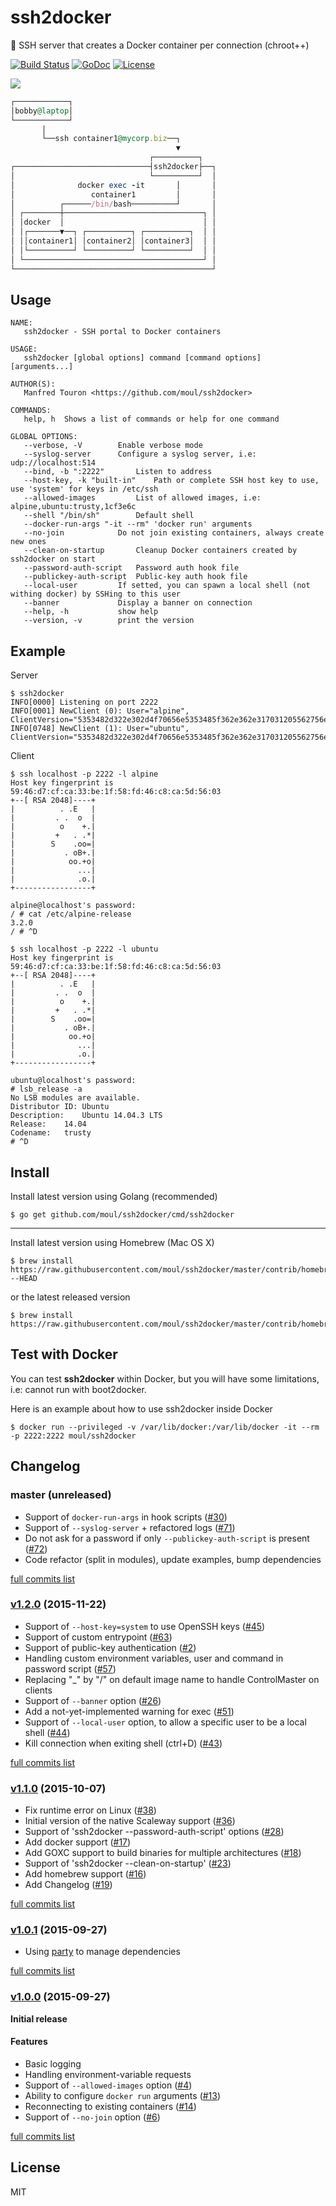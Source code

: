 # ssh2docker
:wrench: SSH server that creates a Docker container per connection (chroot++)

[![Build Status](https://travis-ci.org/moul/ssh2docker.svg?branch=master)](https://travis-ci.org/moul/ssh2docker)
[![GoDoc](https://godoc.org/github.com/moul/ssh2docker?status.svg)](https://godoc.org/github.com/moul/ssh2docker)
[![License](https://img.shields.io/github/license/moul/ssh2docker.svg)](https://github.com/moul/ssh2docker/blob/master/LICENSE)

![](https://raw.githubusercontent.com/moul/ssh2docker/master/resources/ssh2docker.png)

```ruby
┌────────────┐
│bobby@laptop│
└────────────┘
       │
       └──ssh container1@mycorp.biz──┐
                                     ▼
                               ┌──────────┐
┌──────────────────────────────┤ssh2docker├──┐
│                              └──────────┘  │
│              docker exec -it       │       │
│                 container1         │       │
│          ┌──────/bin/bash──────────┘       │
│ ┌────────┼───────────────────────────────┐ │
│ │docker  │                               │ │
│ │┌───────▼──┐ ┌──────────┐ ┌──────────┐  │ │
│ ││container1│ │container2│ │container3│  │ │
│ │└──────────┘ └──────────┘ └──────────┘  │ │
│ └────────────────────────────────────────┘ │
└────────────────────────────────────────────┘
```

## Usage

```
NAME:
   ssh2docker - SSH portal to Docker containers

USAGE:
   ssh2docker [global options] command [command options] [arguments...]

AUTHOR(S):
   Manfred Touron <https://github.com/moul/ssh2docker>

COMMANDS:
   help, h	Shows a list of commands or help for one command

GLOBAL OPTIONS:
   --verbose, -V		Enable verbose mode
   --syslog-server 		Configure a syslog server, i.e: udp://localhost:514
   --bind, -b ":2222"		Listen to address
   --host-key, -k "built-in"	Path or complete SSH host key to use, use 'system' for keys in /etc/ssh
   --allowed-images 		List of allowed images, i.e: alpine,ubuntu:trusty,1cf3e6c
   --shell "/bin/sh"		Default shell
   --docker-run-args "-it --rm"	'docker run' arguments
   --no-join			Do not join existing containers, always create new ones
   --clean-on-startup		Cleanup Docker containers created by ssh2docker on start
   --password-auth-script 	Password auth hook file
   --publickey-auth-script 	Public-key auth hook file
   --local-user 		If setted, you can spawn a local shell (not withing docker) by SSHing to this user
   --banner 			Display a banner on connection
   --help, -h			show help
   --version, -v		print the version
```

## Example

Server

```console
$ ssh2docker
INFO[0000] Listening on port 2222
INFO[0001] NewClient (0): User="alpine", ClientVersion="5353482d322e302d4f70656e5353485f362e362e317031205562756e74752d327562756e747532"
INFO[0748] NewClient (1): User="ubuntu", ClientVersion="5353482d322e302d4f70656e5353485f362e362e317031205562756e74752d327562756e747532"
```

Client

```console
$ ssh localhost -p 2222 -l alpine
Host key fingerprint is 59:46:d7:cf:ca:33:be:1f:58:fd:46:c8:ca:5d:56:03
+--[ RSA 2048]----+
|          . .E   |
|         . .  o  |
|          o    +.|
|         +   . .*|
|        S    .oo=|
|           . oB+.|
|            oo.+o|
|              ...|
|              .o.|
+-----------------+

alpine@localhost's password:
/ # cat /etc/alpine-release
3.2.0
/ # ^D
```

```console
$ ssh localhost -p 2222 -l ubuntu
Host key fingerprint is 59:46:d7:cf:ca:33:be:1f:58:fd:46:c8:ca:5d:56:03
+--[ RSA 2048]----+
|          . .E   |
|         . .  o  |
|          o    +.|
|         +   . .*|
|        S    .oo=|
|           . oB+.|
|            oo.+o|
|              ...|
|              .o.|
+-----------------+

ubuntu@localhost's password:
# lsb_release -a
No LSB modules are available.
Distributor ID:	Ubuntu
Description:	Ubuntu 14.04.3 LTS
Release:	14.04
Codename:	trusty
# ^D
```

## Install

Install latest version using Golang (recommended)

```console
$ go get github.com/moul/ssh2docker/cmd/ssh2docker
```

---

Install latest version using Homebrew (Mac OS X)

```console
$ brew install https://raw.githubusercontent.com/moul/ssh2docker/master/contrib/homebrew/assh.rb --HEAD

```

or the latest released version

```console
$ brew install https://raw.githubusercontent.com/moul/ssh2docker/master/contrib/homebrew/assh.rb

```

## Test with Docker

You can test **ssh2docker** within Docker, but you will have some limitations, i.e: cannot run with boot2docker.

Here is an example about how to use ssh2docker inside Docker

```console
$ docker run --privileged -v /var/lib/docker:/var/lib/docker -it --rm -p 2222:2222 moul/ssh2docker
```

## Changelog

### master (unreleased)

* Support of `docker-run-args` in hook scripts ([#30](https://github.com/moul/ssh2docker/issues/30))
* Support of `--syslog-server` + refactored logs ([#71](https://github.com/moul/ssh2docker/issues/71))
* Do not ask for a password if only `--publickey-auth-script` is present ([#72](https://github.com/moul/ssh2docker/issues/72))
* Code refactor (split in modules), update examples, bump dependencies

[full commits list](https://github.com/moul/ssh2docker/compare/v1.2.0...master)

### [v1.2.0](https://github.com/moul/ssh2docker/releases/tag/v1.2.0) (2015-11-22)

* Support of `--host-key=system` to use OpenSSH keys ([#45](https://github.com/moul/ssh2docker/issues/45))
* Support of custom entrypoint ([#63](https://github.com/moul/ssh2docker/issues/63))
* Support of public-key authentication ([#2](https://github.com/moul/ssh2docker/issues/2))
* Handling custom environment variables, user and command in password script ([#57](https://github.com/moul/ssh2docker/issues/57))
* Replacing "_" by "/" on default image name to handle ControlMaster on clients
* Support of `--banner` option ([#26](https://github.com/moul/ssh2docker/issues/26))
* Add a not-yet-implemented warning for exec ([#51](https://github.com/moul/ssh2docker/issues/51))
* Support of `--local-user` option, to allow a specific user to be a local shell ([#44](https://github.com/moul/ssh2docker/issues/44))
* Kill connection when exiting shell (ctrl+D) ([#43](https://github.com/moul/ssh2docker/issues/43))

[full commits list](https://github.com/moul/ssh2docker/compare/v1.1.0...v1.2.0)

### [v1.1.0](https://github.com/moul/ssh2docker/releases/tag/v1.1.0) (2015-10-07)

* Fix runtime error on Linux ([#38](https://github.com/moul/ssh2docker/issues/38))
* Initial version of the native Scaleway support ([#36](https://github.com/moul/ssh2docker/issues/36))
* Support of 'ssh2docker --password-auth-script' options ([#28](https://github.com/moul/ssh2docker/issues/28))
* Add docker support ([#17](https://github.com/moul/ssh2docker/issues/17))
* Add GOXC support to build binaries for multiple architectures ([#18](https://github.com/moul/ssh2docker/issues/18))
* Support of 'ssh2docker --clean-on-startup' ([#23](https://github.com/moul/ssh2docker/issues/23))
* Add homebrew support ([#16](https://github.com/moul/ssh2docker/issues/16))
* Add Changelog ([#19](https://github.com/moul/ssh2docker/issues/19))

[full commits list](https://github.com/moul/ssh2docker/compare/v1.0.1...v1.1.0)

### [v1.0.1](https://github.com/moul/ssh2docker/releases/tag/v1.0.1) (2015-09-27)

* Using [party](https://github.com/mjibson/party) to manage dependencies

[full commits list](https://github.com/moul/ssh2docker/compare/v1.0.0...v1.0.1)

### [v1.0.0](https://github.com/moul/ssh2docker/releases/tag/v1.0.0) (2015-09-27)

**Initial release**

#### Features

* Basic logging
* Handling environment-variable requests
* Support of `--allowed-images` option ([#4](https://github.com/moul/ssh2docker/issues/4))
* Ability to configure `docker run` arguments ([#13](https://github.com/moul/ssh2docker/issues/13))
* Reconnecting to existing containers ([#14](https://github.com/moul/ssh2docker/issues/14))
* Support of `--no-join` option ([#6](https://github.com/moul/ssh2docker/issues/6))

[full commits list](https://github.com/moul/ssh2docker/compare/a398db225cefe1d1de642217be1c06d6c5d721b0...v1.0.0)

## License

MIT

